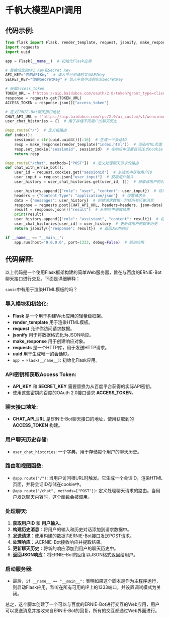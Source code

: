 # 千帆大模型API调用

## 代码示例:

```python
from flask import Flask, render_template, request, jsonify, make_response  # 导入Flask及其他必要库
import requests
import uuid

app = Flask(__name__)  # 初始化Flask应用

# 替换成您的API Key和Secret Key
API_KEY="你的APIKey"  # 填入平台申请的实际APIKey
SECRET_KEY="你的SecretKey" # 填入平台申请的实际SecretKey

# 获取access_token
TOKEN_URL = f"https://aip.baidubce.com/oauth/2.0/token?grant_type=client_credentials&client_id={API_KEY}&client_secret={SECRET_KEY}"
response = requests.get(TOKEN_URL)
ACCESS_TOKEN = response.json()["access_token"]

# 定义ERNIE-Bot聊天接口地址
CHAT_API_URL = f"https://aip.baidubce.com/rpc/2.0/ai_custom/v1/wenxinworkshop/chat/completions?access_token={ACCESS_TOKEN}"
user_chat_histories = {}  # 用于存储不同用户的聊天历史

@app.route("/")  # 定义根路由
def index():
    sessionid = str(uuid.uuid4())[:16]  # 生成一个会话ID
    resp = make_response(render_template("index.html"))  # 渲染HTML页面
    resp.set_cookie("sessionid", sessionid)  # 在响应中设置会话ID的cookie
    return resp

@app.route("/chat", methods=["POST"])  # 定义处理聊天请求的路由
def chat_with_ernie_bot():
    user_id = request.cookies.get("sessionid")  # 从请求中获取用户ID
    user_input = request.json["user_input"]  # 获取用户输入
    user_history = user_chat_histories.get(user_id, [])  # 获取该用户的对话历史

    user_history.append({"role": "user", "content": user_input})  # 将用户输入添加到历史记录中
    headers = {"Content-Type": "application/json"}  # 设置请求头
    data = {"messages": user_history}  # 创建请求数据，包括所有历史消息
    response = requests.post(CHAT_API_URL, headers=headers, json=data)  # 向API发送请求并获取响应
    result = response.json()["result"]  # 从响应中提取结果
    print(result)
    user_history.append({"role": "assistant", "content": result})  # 将结果添加到历史记录中
    user_chat_histories[user_id] = user_history  # 更新该用户的聊天历史
    return jsonify({"response": result})  # 返回JSON响应

if __name__ == "__main__":
    app.run(host='0.0.0.0', port=1333, debug=False)  # 启动应用
```

## 代码解释:

以上代码是一个使用Flask框架构建的简单Web服务器，旨在与百度的ERNIE-Bot聊天接口进行交互。下面是详细解释：

`sanic`中有用于渲染HTML模板的吗？

### 导入模块和初始化:
- **Flask** 是一个用于构建Web应用的轻量级框架。
- **render_template** 用于渲染HTML模板。
- **request** 允许你访问请求数据。
- **jsonify** 用于将数据格式化为JSON响应。
- **make_response** 用于创建响应对象。
- **requests** 是一个HTTP库，用于发送HTTP请求。
- **uuid** 用于生成唯一的会话ID。
- `app = Flask(__name__)`: 初始化Flask应用。

### API密钥和获取Access Token:
- **API_KEY** 和 **SECRET_KEY** 需要替换为从百度平台获得的实际API密钥。
- 使用这些密钥向百度的OAuth 2.0接口请求 **ACCESS_TOKEN**。

### 聊天接口地址:
- **CHAT_API_URL** 是ERNIE-Bot聊天接口的地址，使用获取到的 **ACCESS_TOKEN** 构建。

### 用户聊天历史存储:
- `user_chat_histories`: 一个字典，用于存储每个用户的聊天历史。

### 路由和视图函数:
- `@app.route("/")`: 当用户访问根URL时触发。它生成一个会话ID，渲染HTML页面，并将会话ID存储在cookie中。
- `@app.route("/chat", methods=["POST"])`: 定义处理聊天请求的路由。当用户发送聊天内容时，这个函数会被调用。

### 处理聊天:
1. **获取用户ID** 和 **用户输入**。
2. **构建历史消息**：将用户的输入和历史对话添加到请求数据中。
3. **发送请求**：使用构建的数据向ERNIE-Bot接口发送POST请求。
4. **处理响应**：从ERNIE-Bot接收响应并提取结果。
5. **更新聊天历史**：将新的响应添加到用户的聊天历史中。
6. **返回JSON响应**：将ERNIE-Bot的回复以JSON格式返回给用户。

### 启动服务器:
- 最后，`if __name__ == "__main__":` 表明如果这个脚本是作为主程序运行，则启动Flask应用，监听在所有可用的IP上的1333端口，并设置调试模式为关闭。

总之，这个脚本创建了一个可以与百度的ERNIE-Bot进行交互的Web应用，用户可以发送消息并接收来自ERNIE-Bot的回复，所有的交互都通过Web界面进行。